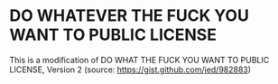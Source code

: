 # DO WHATEVER THE FUCK YOU WANT TO PUBLIC LICENSE

This is a modification of DO WHAT THE FUCK YOU WANT TO PUBLIC LICENSE, Version 2
(source: https://gist.github.com/jed/982883)
